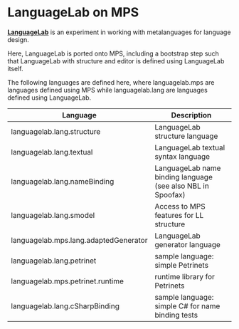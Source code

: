 # LanguageLab on MPS
**[LanguageLab](https://tools.uia.no/bitbucket/projects/PROJECTS_2015/repos/languagelab-public/browse)** is an experiment in working with metalanguages for language design.

Here, LanguageLab is ported onto MPS, including a bootstrap step such that LanguageLab with structure and editor is defined using LanguageLab itself.

The following languages are defined here, where languagelab.mps are languages defined using MPS while languagelab.lang are languages defined using LanguageLab.

Language                                |   Description
----------------------------------------|-----------------------------------------------------------------
languagelab.lang.structure			    |	LanguageLab structure language
languagelab.lang.textual                |	LanguageLab textual syntax language
languagelab.lang.nameBinding            |	LanguageLab name binding language (see also NBL in Spoofax)
languagelab.lang.smodel                 |   Access to MPS features for LL structure
languagelab.mps.lang.adaptedGenerator	|	LanguageLab generator language
languagelab.lang.petrinet               |	sample language: simple Petrinets
languagelab.mps.petrinet.runtime		|   runtime library for Petrinets
languagelab.lang.cSharpBinding          |	sample language: simple C# for name binding tests
